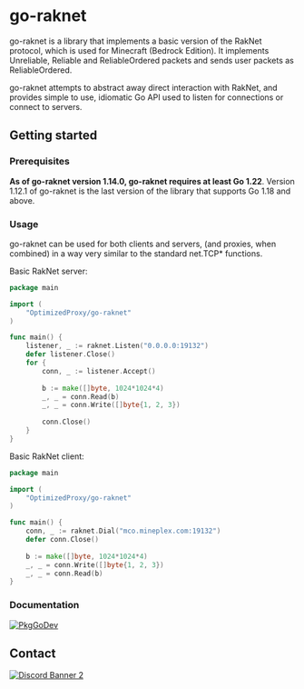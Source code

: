 # go-raknet

go-raknet is a library that implements a basic version of the RakNet protocol, which is used for
Minecraft (Bedrock Edition). It implements Unreliable, Reliable and 
ReliableOrdered packets and sends user packets as ReliableOrdered.

go-raknet attempts to abstract away direct interaction with RakNet, and provides simple to use, idiomatic Go
API used to listen for connections or connect to servers.

## Getting started

### Prerequisites
**As of go-raknet version 1.14.0, go-raknet requires at least Go 1.22**. Version 1.12.1 of go-raknet is
the last version of the library that supports Go 1.18 and above.

### Usage
go-raknet can be used for both clients and servers, (and proxies, when combined) in a way very similar to the
standard net.TCP* functions.

Basic RakNet server:
```go
package main

import (
	"OptimizedProxy/go-raknet"
)

func main() {
    listener, _ := raknet.Listen("0.0.0.0:19132")
    defer listener.Close()
    for {
        conn, _ := listener.Accept()
        
        b := make([]byte, 1024*1024*4)
        _, _ = conn.Read(b)
        _, _ = conn.Write([]byte{1, 2, 3})
        
        conn.Close()
    }
}
```

Basic RakNet client:

```go
package main

import (
	"OptimizedProxy/go-raknet"
)

func main() {
    conn, _ := raknet.Dial("mco.mineplex.com:19132")
    defer conn.Close()
    
    b := make([]byte, 1024*1024*4)
    _, _ = conn.Write([]byte{1, 2, 3})
    _, _ = conn.Read(b)
}
```

### Documentation
[![PkgGoDev](https://pkg.go.dev/badge/OptimizedProxy/go-raknet)](https://pkg.go.dev/OptimizedProxy/go-raknet)

## Contact
[![Discord Banner 2](https://discordapp.com/api/guilds/623638955262345216/widget.png?style=banner2)](https://discord.gg/U4kFWHhTNR)
